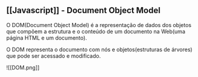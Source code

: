 ## [[Javascript]] - Document Object Model

O DOM(Document Object Model) é a representação de dados dos objetos que compõem a estrutura e o conteúdo de um documento na Web(uma página HTML e um documento).

O DOM representa o documento com nós e objetos(estruturas de árvores) que pode ser acessado e modificado.

![[DOM.png]]